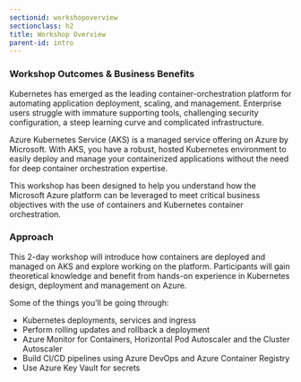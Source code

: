 ```yaml
---
sectionid: workshopoverview
sectionclass: h2
title: Workshop Overview
parent-id: intro
---
```


### Workshop Outcomes & Business Benefits

Kubernetes has emerged as the leading container-orchestration platform for automating application deployment, scaling, and management. Enterprise users struggle with immature supporting tools, challenging security configuration, a steep learning curve and complicated infrastructure.

Azure Kubernetes Service (AKS) is a managed service offering on Azure by Microsoft. With AKS, you have a robust, hosted Kubernetes environment to easily deploy and manage your containerized applications without the need for deep container orchestration expertise.

This workshop has been designed to help you understand how the Microsoft Azure platform can be leveraged to meet critical business objectives with the use of containers and Kubernetes container orchestration.

### Approach

This 2-day workshop will introduce how containers are deployed and managed on AKS and explore working on the platform. Participants will gain theoretical knowledge and benefit from hands-on experience in Kubernetes design, deployment and management on Azure.

Some of the things you’ll be going through:

- Kubernetes deployments, services and ingress
- Perform rolling updates and rollback a deployment
- Azure Monitor for Containers, Horizontal Pod Autoscaler and the Cluster Autoscaler
- Build CI/CD pipelines using Azure DevOps and Azure Container Registry
- Use Azure Key Vault for secrets
